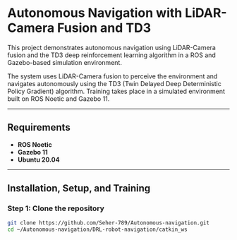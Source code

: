 # Autonomous Navigation with LiDAR-Camera Fusion and TD3

This project demonstrates autonomous navigation using LiDAR-Camera fusion and the TD3 deep reinforcement learning algorithm in a ROS and Gazebo-based simulation environment.

The system uses LiDAR-Camera fusion to perceive the environment and navigates autonomously using the TD3 (Twin Delayed Deep Deterministic Policy Gradient) algorithm. Training takes place in a simulated environment built on ROS Noetic and Gazebo 11.

---

## Requirements

- **ROS Noetic**  
- **Gazebo 11**  
- **Ubuntu 20.04**

---

## Installation, Setup, and Training

### Step 1: Clone the repository

```bash
git clone https://github.com/Seher-789/Autonomous-navigation.git
cd ~/Autonomous-navigation/DRL-robot-navigation/catkin_ws
